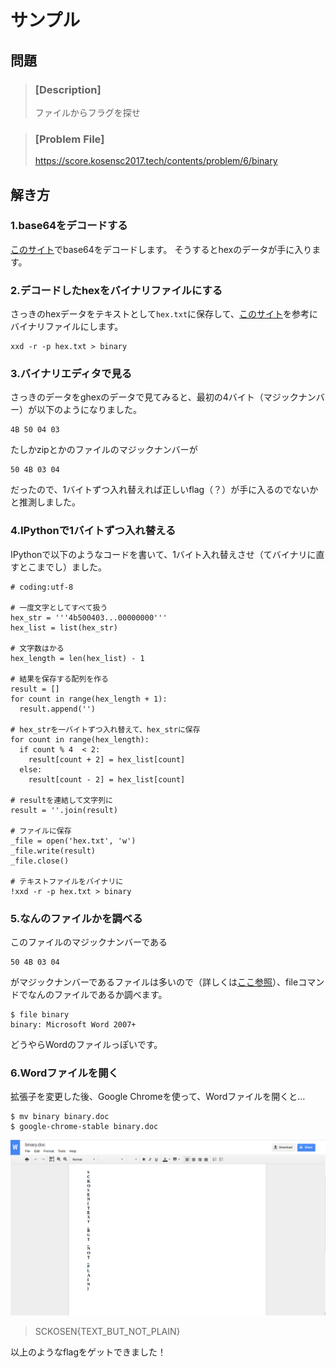 # サンプル
## 問題
> ### [Description]
> ファイルからフラグを探せ

> ### [Problem File]
>  https://score.kosensc2017.tech/contents/problem/6/binary

## 解き方
### 1.base64をデコードする
[このサイト](https://base64encode.uic.jp/)でbase64をデコードします。
そうするとhexのデータが手に入ります。

### 2.デコードしたhexをバイナリファイルにする
さっきのhexデータをテキストとして`hex.txt`に保存して、[このサイト](https://stackoverflow.com/questions/28242813/how-to-convert-a-text-file-to-binary-file-using-linux-commands)を参考にバイナリファイルにします。
```
xxd -r -p hex.txt > binary
```

### 3.バイナリエディタで見る
さっきのデータをghexのデータで見てみると、最初の4バイト（マジックナンバー）が以下のようになりました。

```
4B 50 04 03
```

たしかzipとかのファイルのマジックナンバーが

```
50 4B 03 04
```
だったので、1バイトずつ入れ替えれば正しいflag（？）が手に入るのでないかと推測しました。

### 4.IPythonで1バイトずつ入れ替える
IPythonで以下のようなコードを書いて、1バイト入れ替えさせ（てバイナリに直すとこまでし）ました。

```ipython  
# coding:utf-8

# 一度文字としてすべて扱う
hex_str = '''4b500403...00000000'''
hex_list = list(hex_str)

# 文字数はかる
hex_length = len(hex_list) - 1

# 結果を保存する配列を作る
result = []
for count in range(hex_length + 1):
  result.append('')

# hex_strを一バイトずつ入れ替えて、hex_strに保存
for count in range(hex_length):
  if count % 4  < 2:
    result[count + 2] = hex_list[count]
  else:
    result[count - 2] = hex_list[count]

# resultを連結して文字列に
result = ''.join(result)

# ファイルに保存
_file = open('hex.txt', 'w')
_file.write(result)
_file.close()

# テキストファイルをバイナリに
!xxd -r -p hex.txt > binary
```

### 5.なんのファイルかを調べる
このファイルのマジックナンバーである
```
50 4B 03 04
```
がマジックナンバーであるファイルは多いので（詳しくは[ここ参照](https://en.wikipedia.org/wiki/List_of_file_signatures)）、fileコマンドでなんのファイルであるか調べます。

```
$ file binary
binary: Microsoft Word 2007+
```

どうやらWordのファイルっぽいです。

### 6.Wordファイルを開く
拡張子を変更した後、Google Chromeを使って、Wordファイルを開くと…

```
$ mv binary binary.doc
$ google-chrome-stable binary.doc
```

![Flag!](https://raw.githubusercontent.com/caffeinhack/KOSEN-SECCON-2017/master/0-9/5.%E7%B0%A1%E5%8D%98%E3%81%AA%E7%AC%A6%E5%8F%B7%E5%8C%962/flag.png "Flagをゲットだぜ！")

> SCKOSEN{TEXT_BUT_NOT_PLAIN}

以上のようなflagをゲットできました！
